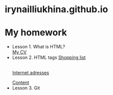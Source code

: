 # irynailliukhina.github.io

<h1> My homework</h1>
<ul>
  
  <li>Lesson 1. What is HTML? <br/>
    <a href="https://irynailliukhina.github.io/homework1/cven.html" target="_blank">My CV</a></li>
    
  <li>Lesson 2. HTML tags
  
  <a href="https://irynailliukhina.github.io/homework2/shopping_list.html" target="_blank">
    Shopping list<a/>
  
  <a href="https://irynailliukhina.github.io/homework2/internet_adresses.html" target="_blank"><br/>
    Internet adresses<a/>
  
  <a href="https://irynailliukhina.github.io/homework2/content.html" target="_blank">
    Content<a/></li>
    
   <li>Lesson 3. Git</li>

